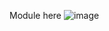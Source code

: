 Module here
![image](https://github.com/muneebmh/SIT111.github.io/assets/149995551/915645bb-1e96-422b-ab1f-2dd0ea64d7b9)

